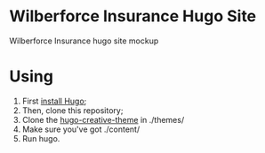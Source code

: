 Wilberforce Insurance Hugo Site
==========

Wilberforce Insurance hugo site mockup

# Using

1. First [install Hugo](http://gohugo.io/overview/installing/);
2. Then, clone this repository;
3. Clone the [hugo-creative-theme](https://github.com/digitalcraftsman/hugo-creative-theme) in ./themes/
4. Make sure you've got ./content/
5. Run hugo.
